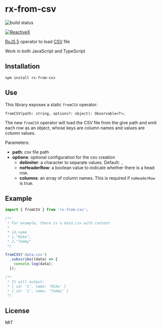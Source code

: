 # rx-from-csv

![build status](https://travis-ci.org/haoliangyu/rx-from-csv.svg?branch=master)

[![ReactiveX](http://reactivex.io/assets/Rx_Logo_S.png)](http://reactivex.io/)

[RxJS 5](http://reactivex.io/) operator to load [CSV](https://en.wikipedia.org/wiki/Comma-separated_values) file

Work in both JavaScript and TypeScript

## Installation

```
npm install rx-from-csv
```

## Use

This library exposes a static `fromCSV` operator:

```
fromCSV(path: string, options?: object): Observable<T>;
```

The new `fromCSV` operator will load the CSV file from the give path and emit each row as an object, whose keys are column names and values are column values.

Parameters:

  * **path**: csv file path
  * **options**: optional configuration for the csv creation
    * **delimiter**: a character to separate values. Default: `,`
    * **noHeaderRow**: a boolean value to indicate whether there is a head row.
    * **columns**: an array of column names. This is required if `noHeaderRow` is true.

## Example

``` javascript
import { fromCSV } from 'rx-from-csv';

/**
 * For example, there is a data.csv with content
 *
 * id,name
 * 1,"Mike",
 * 2,"Tommy"
 */

fromCSV('data.csv')
  .subscribe((data) => {
    console.log(data);
  });

/**
 * It will output:
 * { id: '1', name: 'Mike' }
 * { id: '1', name: 'Tommy' }
 */
```

## License

MIT
